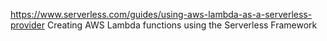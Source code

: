 https://www.serverless.com/guides/using-aws-lambda-as-a-serverless-provider
Creating AWS Lambda functions using the Serverless Framework
